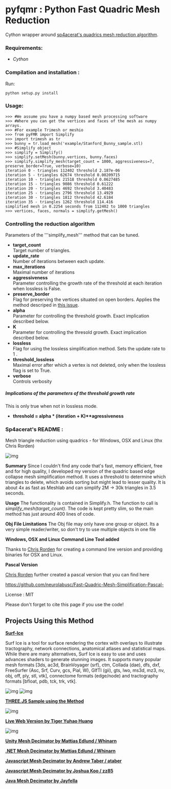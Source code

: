 # pyfqmr : Python Fast Quadric Mesh Reduction 

Cython wrapper around [sp4acerat's quadrics mesh reduction algorithm](https://github.com/sp4cerat/Fast-Quadric-Mesh-Simplification). 

### Requirements: 
- *Cython*

### Compilation and installation :
Run:
``` 
python setup.py install
```
### Usage:
```
>>> #We assume you have a numpy based mesh processing software
>>> #Where you can get the vertices and faces of the mesh as numpy arrays.
>>> #For example Trimesh or meshio
>>> from pyFMR import Simplify
>>> import trimesh as tr
>>> bunny = tr.load_mesh('example/Stanford_Bunny_sample.stl)
>>> #Simplify object
>>> simplify = Simplify()
>>> simplify.setMesh(bunny.vertices, bunny.faces)
>>> simplify.simplify_mesh(target_count = 1000, aggressiveness=7, preserve_border=True, verbose=10)
iteration 0 - triangles 112402 threshold 2.187e-06
iteration 5 - triangles 62674 threshold 0.00209715
iteration 10 - triangles 21518 threshold 0.0627485
iteration 15 - triangles 9086 threshold 0.61222
iteration 20 - triangles 4692 threshold 3.40483
iteration 25 - triangles 2796 threshold 13.4929
iteration 30 - triangles 1812 threshold 42.6184
iteration 35 - triangles 1262 threshold 114.416
simplified mesh in 0.2254 seconds from 112402 to 1000 triangles
>>> vertices, faces, normals = simplify.getMesh()
```

### Controlling the reduction algorithm

Parameters of the '''simplify_mesh''' method that can be tuned.

* **target_count**  
	Target number of triangles.
* **update_rate**  
	Number of iterations between each update.
* **max_iterations**  
	Maximal number of iterations 
* **aggressiveness**  
	Parameter controlling the growth rate of the threshold at each iteration when lossless is False.
* **preserve_border**  
	Flag for preserving the vertices situated on open borders. Applies the method descriped in [this issue](https://github.com/sp4cerat/Fast-Quadric-Mesh-Simplification/issues/14).
* **alpha**  
	Parameter for controlling the threshold growth. Exact implication described below.
* **K**  
	Parameter for controlling the thresold growth. Exact implication described below.
* **lossless**  
	Flag for using the lossless simplification method. Sets the update rate to 1 .
* **threshold_lossless**  
	Maximal error after which a vertex is not deleted, only when the lossless flag is set to True.
* **verbose**  
	Controls verbosity

##### Implications of the parameters of the threshold growth rate
This is only true when not in lossless mode. 
- **threshold = alpha * (iteration + K)\*\*agressiveness** 

### Sp4acerat's README :

Mesh triangle reduction using quadrics - for Windows, OSX and Linux (thx Chris Rorden)

![img](https://github.com/sp4cerat/Fast-Quadric-Mesh-Simplification/blob/master/screenshot.png?raw=true)

**Summary** Since I couldn't find any code that's fast, memory efficient, free and for high quality, I developed my version of the quadric based edge collapse mesh simplification method. It uses a threshold to determine which triangles to delete, which avoids sorting but might lead to lesser quality. It is about 4x as fast as Meshlab and can simplify 2M -> 30k triangles in 3.5 seconds.

**Usage** The functionality is contained in Simplify.h. The function to call is *simplify_mesh(target_count)*. The code is kept pretty slim, so the main method has just around 400 lines of code. 

**Obj File Limitations** The Obj file may only have one group or object. Its a very simple reader/writer, so don't try to use multiple objects in one file

**Windows, OSX and Linux Command Line Tool added**

Thanks to [Chris Rorden](https://github.com/neurolabusc) for creating a command line version and providing binaries for OSX and Linux.

**Pascal Version**

[Chris Rorden](https://github.com/neurolabusc) further created a pascal version that you can find here

https://github.com/neurolabusc/Fast-Quadric-Mesh-Simplification-Pascal-

License : MIT

Please don't forget to cite this page if you use the code!

## Projects Using this Method

**[Surf-Ice](http://www.mccauslandcenter.sc.edu/crnl/)**

Surf Ice is a tool for surface rendering the cortex with overlays to illustrate tractography, network connections, anatomical atlases and statistical maps. While there are many alternatives, Surf Ice is easy to use and uses advances shaders to generate stunning images. It supports many popular mesh formats [3ds, ac3d, BrainVoyager (srf), ctm, Collada (dae), dfs, dxf, FreeSurfer (Asc, Srf, Curv, gcs, Pial, W), GIfTI (gii), gts, lwo, ms3d, mz3, nv, obj, off, ply, stl, vtk], connectome formats (edge/node) and tractography formats [bfloat, pdb, tck, trk, vtk].

![img](https://www.nitrc.org/plugins/mwiki/images/thumb/1/17/Surfice%3ASimplify.jpg/180px-Surfice%3ASimplify.jpg)
![img](https://www.nitrc.org/plugins/mwiki/images/thumb/8/8e/Surfice%3AAmbientOcclusion.jpg/180px-Surfice%3AAmbientOcclusion.jpg)

**[THREE.JS Sample using the Method](https://cdn.rawgit.com/timknip/mesh-decimate/afe5339/examples/three.js/index.html)**

![img](https://i.imgur.com/qhHFxq4.png)

**[Live Web Version by 
Tiger Yuhao Huang](https://myminifactory.github.io/Fast-Quadric-Mesh-Simplification/)**

![img](https://i.imgur.com/N5e2U9u.png)

**[ Unity Mesh Decimator by Mattias Edlund / Whinarn](https://github.com/Whinarn/UnityMeshSimplifier)**

**[ .NET Mesh Decimator by Mattias Edlund / Whinarn](https://github.com/Whinarn/MeshDecimator)**

**[ Javascript Mesh Decimator by Andrew Taber / ataber](https://github.com/ataber/mesh-simplify)**

**[ Javascript Mesh Decimator by Joshua Koo / zz85](https://gist.github.com/zz85/a317597912d68cf046558006d7647381)**

**[ Java Mesh Decimator by Jayfella](https://hub.jmonkeyengine.org/t/isosurface-mesh-simplifier/41046)**

